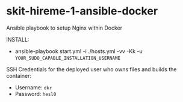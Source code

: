 # skit-hireme-1-ansible-docker


Ansible playbook to setup Nginx within Docker


INSTALL:
- ansible-playbook  start.yml -i ./hosts.yml -vv -Kk -u `YOUR_SUDO_CAPABLE_INSTALLATION_USERNAME`


SSH Credentials for the deployed user who owns files and builds the container:
- Username: `dkr`
- Password: `hesl0`

